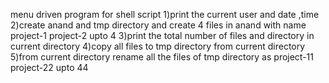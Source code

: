 menu driven program for shell script
1)print the current user and date ,time
2)create anand and tmp directory and create 4 files in anand with name project-1 project-2 upto 4
3)print the total number of files and directory in current directory
4)copy all files to tmp directory from current directory
5)from current directory rename all the files of tmp directory as project-11 project-22 upto 44






























